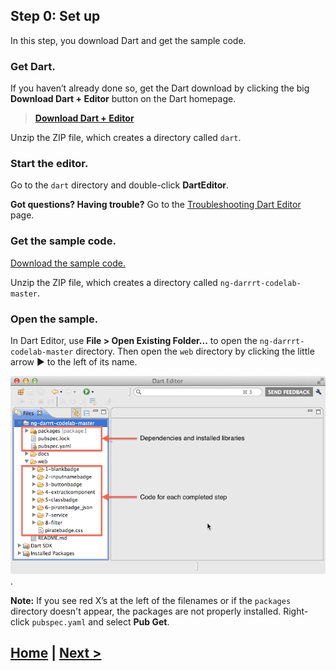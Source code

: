 ## Step 0: Set up

In this step, you download Dart and get the sample code.


### Get Dart.

If you haven’t already done so, get the Dart download
by clicking the big **Download Dart + Editor**
button on the Dart homepage.

> **<a href="http://www.dartlang.org" target="_blank">Download Dart + Editor</a>**

Unzip the ZIP file, which creates a directory called `dart`.


### Start the editor.

Go to the `dart` directory and double-click **DartEditor**.

**Got questions? Having trouble?** Go to the
[Troubleshooting Dart Editor](https://www.dartlang.org/tools/editor/troubleshoot.html) page.


###  Get the sample code.

[Download the sample code.](https://github.com/angular/ng-darrrt-codelab/archive/master.zip)

Unzip the ZIP file,
which creates a directory called `ng-darrrt-codelab-master`.

### Open the sample.

In Dart Editor, use **File > Open Existing Folder...**
to open the `ng-darrrt-codelab-master` directory.
Then open the `web` directory by
clicking the little arrow ► to the left of its name.

![The codelab's directory structure: code for each completed step is under web/; a packages directory appears; pubspec.* define the app's dependencies.](img/fileview.png).

**Note:**
If you see red X’s
at the left of the filenames or if the `packages` directory doesn't appear,
the packages are not properly installed.
Right-click `pubspec.yaml` and select **Pub Get**.

## [Home](../README.md) | [Next >](step-1.md)
